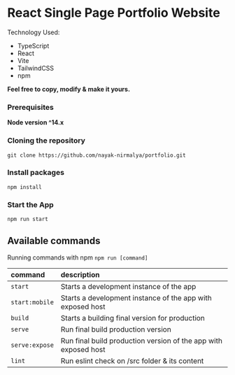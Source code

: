 # React Single Page Portfolio Website

Technology Used:

- TypeScript
- React
- Vite
- TailwindCSS
- npm

**Feel free to copy, modify & make it yours.**

### Prerequisites

**Node version ^14.x**

### Cloning the repository

```shell
git clone https://github.com/nayak-nirmalya/portfolio.git
```

### Install packages

```shell
npm install
```

### Start the App

```shell
npm run start
```

## Available commands

Running commands with npm `npm run [command]`

| command        | description                                                     |
| :------------- | :-------------------------------------------------------------- |
| `start`        | Starts a development instance of the app                        |
| `start:mobile` | Starts a development instance of the app with exposed host      |
| `build`        | Starts a building final version for production                  |
| `serve`        | Run final build production version                              |
| `serve:expose` | Run final build production version of the app with exposed host |
| `lint`         | Run eslint check on /src folder & its content                   |
